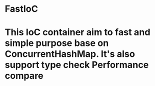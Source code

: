 FastIoC
=======
This IoC container aim to fast and simple purpose base on ConcurrentHashMap. It's also support type check
Performance compare
=======
